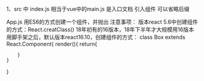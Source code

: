 1、src 中
index.js
相当于vue中的main.js  是入口文档
引入组件 可以省略后缀


App.js
用ES6的方式创建一个组件，并抛出
注意事项：
版本react 5.6中创建组件的方式：React.creatClass()
18年初有的16版本，18年下半年才大规模用16版本
用脚手架之后，默认版本react16.10，创建组件的方式：
class Box extends React.Component{
    render(){
        return{

        }
    }
}


